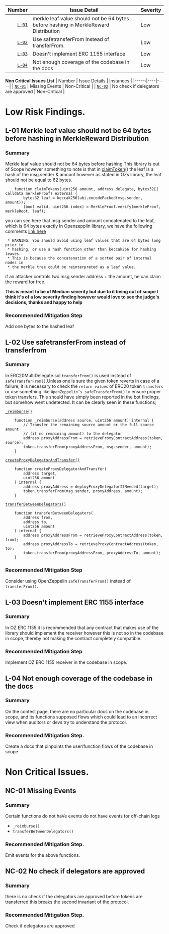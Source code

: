 

| Number | Issue Detail | Severity |
|-----:|----|-----|
| [`L-01`](#L-01-merkle-leaf-value-should-not-be-64-bytes-before-hashing-in-merkleReward-distribution) | merkle leaf value should not be 64 bytes before hashing in MerkleReward Distribution | Low |
| [`L-02`](#L-02-use-safetransferFrom-instead-of-transferfrom) | Use safetransferFrom Instead of transferFrom. | Low |
| [`L-03`](#L-03-doesn't-implement-erc-1155-interface) | Doesn't implement ERC 1155 interface | Low |
| [`L-04`](#L-04-not-enough-coverage-of-the-codebase-in-the-docs) | Not enough coverage of the codebase in the docs | Low |


**Non Critical Issues List**
| Number | Issue Details | Instances |
|-----:|----|-----|
| [`NC-01`](#NC-01-missing-events) | Missing Events | Non-Critical |
| [`NC-02`](#NC-02-no-check-if-delegators-are-approved) | No check if delegators are approved | Non-Critical |


# Low Risk Findings.

## L-01 Merkle leaf value should not be 64 bytes before hashing in MerkleReward Distribution
### Summary 
Merkle leaf value should not be 64 bytes before hashing
This library is out of Scope however something to note is that in [claimToken()](https://github.com/code-423n4/2023-10-ens/blob/ed25379c06e42c8218eb1e80e141412496950685/contracts/ENSToken.sol#L59C14-L59C25) the leaf is a hash of the msg.sender & amount however as stated in OZs library, the leaf should not be equal to 62 bytes.
```
    function claimTokens(uint256 amount, address delegate, bytes32[] calldata merkleProof) external {
        bytes32 leaf = keccak256(abi.encodePacked(msg.sender, amount));
        (bool valid, uint256 index) = MerkleProof.verify(merkleProof, merkleRoot, leaf);
```
you can see here that msg.sender and amount concatenated to the leaf, which is 64 bytes exactly
In Openzepplin library, we have the following comments
[link here](https://github.com/OpenZeppelin/openzeppelin-contracts/blob/02ea01765a9964541dd9cdcffc4a7f8b403c2ff6/contracts/utils/cryptography/MerkleProof.sol#L13)
```
 * WARNING: You should avoid using leaf values that are 64 bytes long prior to
 * hashing, or use a hash function other than keccak256 for hashing leaves.
 * This is because the concatenation of a sorted pair of internal nodes in
 * the merkle tree could be reinterpreted as a leaf value.
```
if an attacker controls two msg.sender address + the amount, he can claim the reward for free.


**This is meant to be of Medium severity but due to it being out of scope I think it's of a low severity finding however would love to see the judge's decisions, thanks and happy to help**
### Recommended Mitigation Step
Add one bytes to the hashed leaf 
## L-02 Use safetransferFrom instead of transferfrom
### Summary
In ERC20MultiDelegate.sol `transferFrom()` is used instead of `safeTransferFrom()`.Unless one is sure the given token reverts in case of a failure, it is necessary to check the `return values` of ERC20 token `transfers` or use something like `OpenZeppelin’s safeTransferFrom()` to ensure proper token transfers. This should have simply been reported in the bot findings, but somehow went undetected. It can be clearly seen in these functions;

[`_reimburse()`](https://github.com/code-423n4/2023-10-ens/blob/ed25379c06e42c8218eb1e80e141412496950685/contracts/ERC20MultiDelegate.sol#L148)
```solidity
    function _reimburse(address source, uint256 amount) internal {
        // Transfer the remaining source amount or the full source amount
        // (if no remaining amount) to the delegator
        address proxyAddressFrom = retrieveProxyContractAddress(token, source);
        token.transferFrom(proxyAddressFrom, msg.sender, amount);
    }

```
[`createProxyDelegatorAndTransfer()`](https://github.com/code-423n4/2023-10-ens/blob/ed25379c06e42c8218eb1e80e141412496950685/contracts/ERC20MultiDelegate.sol#L160)
```solidity
    function createProxyDelegatorAndTransfer(
        address target,
        uint256 amount
    ) internal {
        address proxyAddress = deployProxyDelegatorIfNeeded(target);
        token.transferFrom(msg.sender, proxyAddress, amount);
    }
```
[`transferBetweenDelegators()`](https://github.com/code-423n4/2023-10-ens/blob/ed25379c06e42c8218eb1e80e141412496950685/contracts/ERC20MultiDelegate.sol#L170)
```solidity
    function transferBetweenDelegators(
        address from,
        address to,
        uint256 amount
    ) internal {
        address proxyAddressFrom = retrieveProxyContractAddress(token, from);
        address proxyAddressTo = retrieveProxyContractAddress(token, to);
        token.transferFrom(proxyAddressFrom, proxyAddressTo, amount);
    }
```
### Recommended Mitigation Step
Consider using OpenZeppelin `safeTransferFrom()` instead of `transferFrom()`.
## L-03 Doesn't implement ERC 1155 interface
### Summary
In OZ ERC 1155 it is recommended that any contract that makes use of the library should implement the receiver however this is not so in the codebase in scope, thereby not making the contract completely compatible.
### Recommended Mitigation Step
Implement OZ ERC 1155 receiver in the codebase in scope.
## L-04 Not enough coverage of the codebase in the docs
### Summary
On the contest page, there are no particular docs on the codebase in scope, and its functions supposed flows which could lead to an incorrect view when auditors or devs try to understand the protocol.
### Recommended Mitigation Step.
Create a docs that pinpoints the user/function flows of the codebase in scope


# Non Critical Issues.

## NC-01 Missing Events
### Summary
Certain functions do not haVe events do not have events for off-chain logs
- `_reimburse()`
- `transferBetweenDelegators()`
### Recommended Mitigation Step.
Emit events for the above functions.
## NC-02 No check if delegators are approved
### Summary
there is no check if the delegators are approved before tokens are transferred this breaks the second invariant of the protocol.
### Recommended Mitigation Step.
Check if delegators are approved
